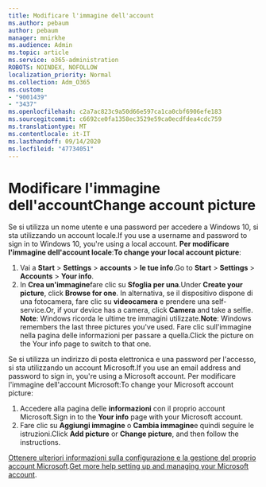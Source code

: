 ```yaml
---
title: Modificare l'immagine dell'account
ms.author: pebaum
author: pebaum
manager: mnirkhe
ms.audience: Admin
ms.topic: article
ms.service: o365-administration
ROBOTS: NOINDEX, NOFOLLOW
localization_priority: Normal
ms.collection: Adm_O365
ms.custom:
- "9001439"
- "3437"
ms.openlocfilehash: c2a7ac823c9a50d66e597ca1ca0cbf6906efe183
ms.sourcegitcommit: c6692ce0fa1358ec3529e59ca0ecdfdea4cdc759
ms.translationtype: MT
ms.contentlocale: it-IT
ms.lasthandoff: 09/14/2020
ms.locfileid: "47734051"
---
```

# <a name="change-account-picture"></a><span data-ttu-id="3eee3-102">Modificare l'immagine dell'account</span><span class="sxs-lookup"><span data-stu-id="3eee3-102">Change account picture</span></span>

<span data-ttu-id="3eee3-103">Se si utilizza un nome utente e una password per accedere a Windows 10, si sta utilizzando un account locale.</span><span class="sxs-lookup"><span data-stu-id="3eee3-103">If you use a username and password to sign in to Windows 10, you're using a local account.</span></span> <span data-ttu-id="3eee3-104">**Per modificare l'immagine dell'account locale**:</span><span class="sxs-lookup"><span data-stu-id="3eee3-104">**To change your local account picture**:</span></span>

1. <span data-ttu-id="3eee3-105">Vai a **Start**  >  **Settings**  >  **accounts**  >  **le tue info**.</span><span class="sxs-lookup"><span data-stu-id="3eee3-105">Go to **Start** > **Settings** > **Accounts** > **Your info**.</span></span>
2. <span data-ttu-id="3eee3-106">In **Crea un'immagine**fare clic su **Sfoglia per una**.</span><span class="sxs-lookup"><span data-stu-id="3eee3-106">Under **Create your picture**, click **Browse for one**.</span></span> <span data-ttu-id="3eee3-107">In alternativa, se il dispositivo dispone di una fotocamera, fare clic su **videocamera** e prendere una self-service.</span><span class="sxs-lookup"><span data-stu-id="3eee3-107">Or, if your device has a camera, click **Camera** and take a selfie.</span></span> 
    <span data-ttu-id="3eee3-108">**Note**: Windows ricorda le ultime tre immagini utilizzate.</span><span class="sxs-lookup"><span data-stu-id="3eee3-108">**Note**: Windows remembers the last three pictures you've used.</span></span> <span data-ttu-id="3eee3-109">Fare clic sull'immagine nella pagina delle informazioni per passare a quella.</span><span class="sxs-lookup"><span data-stu-id="3eee3-109">Click the picture on the Your info page to switch to that one.</span></span>

<span data-ttu-id="3eee3-110">Se si utilizza un indirizzo di posta elettronica e una password per l'accesso, si sta utilizzando un account Microsoft.</span><span class="sxs-lookup"><span data-stu-id="3eee3-110">If you use an email address and password to sign in, you're using a Microsoft account.</span></span> <span data-ttu-id="3eee3-111">Per modificare l'immagine dell'account Microsoft:</span><span class="sxs-lookup"><span data-stu-id="3eee3-111">To change your Microsoft account picture:</span></span>

1. <span data-ttu-id="3eee3-112">Accedere alla pagina delle **informazioni** con il proprio account Microsoft.</span><span class="sxs-lookup"><span data-stu-id="3eee3-112">Sign in to the **Your info** page with your Microsoft account.</span></span>
2. <span data-ttu-id="3eee3-113">Fare clic su **Aggiungi immagine** o **Cambia immagine**e quindi seguire le istruzioni.</span><span class="sxs-lookup"><span data-stu-id="3eee3-113">Click **Add picture** or **Change picture**, and then follow the instructions.</span></span>

<span data-ttu-id="3eee3-114">[Ottenere ulteriori informazioni sulla configurazione e la gestione del proprio account Microsoft](https://support.microsoft.com/products/microsoft-account?category=manage-account).</span><span class="sxs-lookup"><span data-stu-id="3eee3-114">[Get more help setting up and managing your Microsoft account](https://support.microsoft.com/products/microsoft-account?category=manage-account).</span></span>
